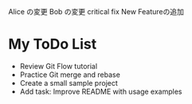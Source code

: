 Alice の変更
Bob の変更
critical fix
New Featureの追加

# My ToDo List
- Review Git Flow tutorial
- Practice Git merge and rebase
- Create a small sample project
- Add task: Improve README with usage examples
